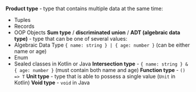 **Product type** - type that contains multiple data at the same time:
- Tuples
- Records
- OOP Objects
**Sum type** / **discriminated union** / **ADT (algebraic data type)** - type that can be one of several values:
- Algebraic Data Type `{ name: string } | { age: number }` (can be either name or age)
- Enum
- Sealed classes in Kotlin or Java
**Intersection type** - `{ name: string } & { age: number }` (must contain both name and age)
**Function type** - `() => T`
**Unit type** - type that is able to possess a single value (`Unit` in Kotlin)
**Void type** - `void` in Java
